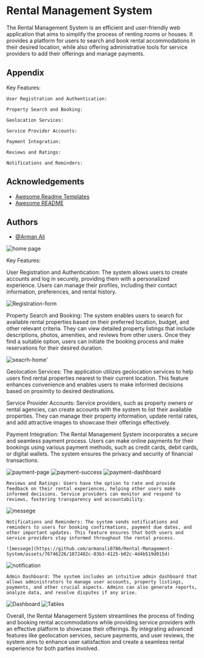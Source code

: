 
#  Rental Management System

The Rental Management System is an efficient and user-friendly web application that aims to simplify the process of renting rooms or houses. It provides a platform for users to search and book rental accommodations in their desired location, while also offering administrative tools for service providers to add their offerings and manage payments.

## Appendix


Key Features:

    User Registration and Authentication:

    Property Search and Booking: 
    
    Geolocation Services: 

    Service Provider Accounts:

    Payment Integration:

    Reviews and Ratings:

    Notifications and Reminders:

## Acknowledgements

 - [Awesome Readme Templates](https://www.notion.so/templates/category/projects)
 - [Awesome README](https://github.com/armanali0786/awesome-readme)



## Authors

- [@Arman Ali](https://www.github.com/armanali0786)



![home page ](https://github.com/armanali0786/Rental-Management-System/assets/76746226/f39a190d-bd88-47b0-9c8d-4aff65a6b611)


Key Features:

User Registration and Authentication: The system allows users to create accounts and log in securely, providing them with a personalized experience. Users can manage their profiles, including their contact information, preferences, and rental history.

![Registration-form](https://github.com/armanali0786/Rental-Management-System/assets/76746226/62e516ef-223d-4e03-b7a1-97862d3d7a72)




Property Search and Booking: The system enables users to search for available rental properties based on their preferred location, budget, and other relevant criteria. They can view detailed property listings that include descriptions, photos, amenities, and reviews from other users. Once they find a suitable option, users can initiate the booking process and make reservations for their desired duration.


![seacrh-home'](https://github.com/armanali0786/Rental-Management-System/assets/76746226/03add9c6-7524-4785-8f79-4adecc691505)


Geolocation Services: The application utilizes geolocation services to help users find rental properties nearest to their current location. This feature enhances convenience and enables users to make informed decisions based on proximity to desired destinations.

Service Provider Accounts: Service providers, such as property owners or rental agencies, can create accounts with the system to list their available properties. They can manage their property information, update rental rates, and add attractive images to showcase their offerings effectively.


Payment Integration: The Rental Management System incorporates a secure and seamless payment process. Users can make online payments for their bookings using various payment methods, such as credit cards, debit cards, or digital wallets. The system ensures the privacy and security of financial transactions.


 ![payment-page](https://github.com/armanali0786/Rental-Management-System/assets/76746226/cf185144-aef5-4065-b6cd-95e20e7419f2)
![payment-success](https://github.com/armanali0786/Rental-Management-System/assets/76746226/8d6bdf8f-d520-4903-b333-70aa4a0bdf88)
![payment-dashboard](https://github.com/armanali0786/Rental-Management-System/assets/76746226/9d7f57d3-012b-4ed8-ab79-eea46d5ef512)


    Reviews and Ratings: Users have the option to rate and provide feedback on their rental experiences, helping other users make informed decisions. Service providers can monitor and respond to reviews, fostering transparency and accountability.

![messege](https://github.com/armanali0786/Rental-Management-System/assets/76746226/d18da3fd-b9c3-4cff-811a-6f1fc313db25)


    Notifications and Reminders: The system sends notifications and reminders to users for booking confirmations, payment due dates, and other important updates. This feature ensures that both users and service providers stay informed throughout the rental process.
    
    ![messege](https://github.com/armanali0786/Rental-Management-System/assets/76746226/1072482c-83b3-4125-b02c-4d4b519d015d)



![notification](https://github.com/armanali0786/Rental-Management-System/assets/76746226/8de67a4d-355e-4092-8903-20aef7b5f9a9)


    Admin Dashboard: The system includes an intuitive admin dashboard that allows administrators to manage user accounts, property listings, payments, and other crucial aspects. Admins can also generate reports, analyze data, and resolve disputes if any arise.
    
    
  ![Dashboard](https://github.com/armanali0786/Rental-Management-System/assets/76746226/cbdd8fe3-316d-4f1b-a0e2-e449b07e2782)
![Tables](https://github.com/armanali0786/Rental-Management-System/assets/76746226/969e9474-1a54-4899-8a9d-1cd8ab7c893e)

    

Overall, the Rental Management System streamlines the process of finding and booking rental accommodations while providing service providers with an effective platform to showcase their offerings. By integrating advanced features like geolocation services, secure payments, and user reviews, the system aims to enhance user satisfaction and create a seamless rental experience for both parties involved.







